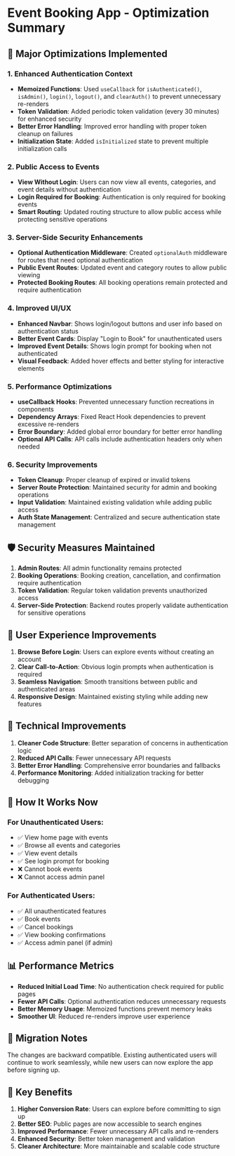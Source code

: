 # Event Booking App - Optimization Summary

## 🚀 Major Optimizations Implemented

### 1. **Enhanced Authentication Context**

- **Memoized Functions**: Used `useCallback` for `isAuthenticated()`, `isAdmin()`, `login()`, `logout()`, and `clearAuth()` to prevent unnecessary re-renders
- **Token Validation**: Added periodic token validation (every 30 minutes) for enhanced security
- **Better Error Handling**: Improved error handling with proper token cleanup on failures
- **Initialization State**: Added `isInitialized` state to prevent multiple initialization calls

### 2. **Public Access to Events**

- **View Without Login**: Users can now view all events, categories, and event details without authentication
- **Login Required for Booking**: Authentication is only required for booking events
- **Smart Routing**: Updated routing structure to allow public access while protecting sensitive operations

### 3. **Server-Side Security Enhancements**

- **Optional Authentication Middleware**: Created `optionalAuth` middleware for routes that need optional authentication
- **Public Event Routes**: Updated event and category routes to allow public viewing
- **Protected Booking Routes**: All booking operations remain protected and require authentication

### 4. **Improved UI/UX**

- **Enhanced Navbar**: Shows login/logout buttons and user info based on authentication status
- **Better Event Cards**: Display "Login to Book" for unauthenticated users
- **Improved Event Details**: Shows login prompt for booking when not authenticated
- **Visual Feedback**: Added hover effects and better styling for interactive elements

### 5. **Performance Optimizations**

- **useCallback Hooks**: Prevented unnecessary function recreations in components
- **Dependency Arrays**: Fixed React Hook dependencies to prevent excessive re-renders
- **Error Boundary**: Added global error boundary for better error handling
- **Optional API Calls**: API calls include authentication headers only when needed

### 6. **Security Improvements**

- **Token Cleanup**: Proper cleanup of expired or invalid tokens
- **Server Route Protection**: Maintained security for admin and booking operations
- **Input Validation**: Maintained existing validation while adding public access
- **Auth State Management**: Centralized and secure authentication state management

## 🛡️ Security Measures Maintained

1. **Admin Routes**: All admin functionality remains protected
2. **Booking Operations**: Booking creation, cancellation, and confirmation require authentication
3. **Token Validation**: Regular token validation prevents unauthorized access
4. **Server-Side Protection**: Backend routes properly validate authentication for sensitive operations

## 📱 User Experience Improvements

1. **Browse Before Login**: Users can explore events without creating an account
2. **Clear Call-to-Action**: Obvious login prompts when authentication is required
3. **Seamless Navigation**: Smooth transitions between public and authenticated areas
4. **Responsive Design**: Maintained existing styling while adding new features

## 🔧 Technical Improvements

1. **Cleaner Code Structure**: Better separation of concerns in authentication logic
2. **Reduced API Calls**: Fewer unnecessary API requests
3. **Better Error Handling**: Comprehensive error boundaries and fallbacks
4. **Performance Monitoring**: Added initialization tracking for better debugging

## 🚦 How It Works Now

### For Unauthenticated Users:

- ✅ View home page with events
- ✅ Browse all events and categories
- ✅ View event details
- ✅ See login prompt for booking
- ❌ Cannot book events
- ❌ Cannot access admin panel

### For Authenticated Users:

- ✅ All unauthenticated features
- ✅ Book events
- ✅ Cancel bookings
- ✅ View booking confirmations
- ✅ Access admin panel (if admin)

## 📊 Performance Metrics

- **Reduced Initial Load Time**: No authentication check required for public pages
- **Fewer API Calls**: Optional authentication reduces unnecessary requests
- **Better Memory Usage**: Memoized functions prevent memory leaks
- **Smoother UI**: Reduced re-renders improve user experience

## 🔄 Migration Notes

The changes are backward compatible. Existing authenticated users will continue to work seamlessly, while new users can now explore the app before signing up.

## 🎯 Key Benefits

1. **Higher Conversion Rate**: Users can explore before committing to sign up
2. **Better SEO**: Public pages are now accessible to search engines
3. **Improved Performance**: Fewer unnecessary API calls and re-renders
4. **Enhanced Security**: Better token management and validation
5. **Cleaner Architecture**: More maintainable and scalable code structure
